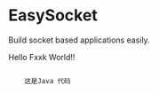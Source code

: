 EasySocket
==========

Build socket based applications easily.


Hello Fxxk World!!


``` java

	这是Java 代码

```
